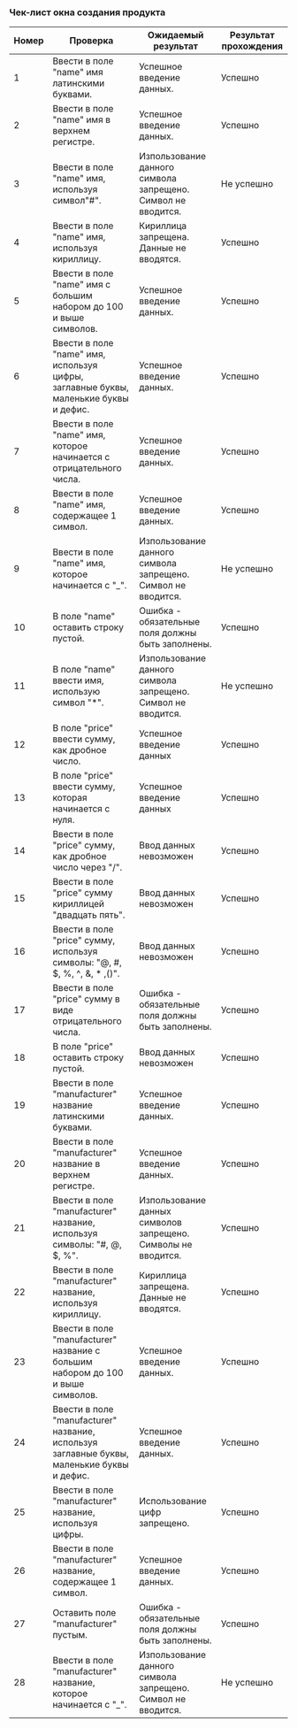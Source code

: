 ### Чек-лист окна создания продукта
| Номер | Проверка                                                                                   | Ожидаемый результат                                           | Результат прохождения | 
|-------|--------------------------------------------------------------------------------------------|---------------------------------------------------------------|-----------------------|
| 1     | Ввести в поле  "name" имя латинскими буквами.                                              | Успешное введение данных.                                     | Успешно               | 
| 2     | Ввести  в поле "name" имя в верхнем регистре.                                              | Успешное введение данных.                                     | Успешно               |
| 3     | Ввести  в поле "name" имя, используя символ"#".                                            | Изпользование данного символа запрещено. Символ не вводится.  | Не успешно            |
| 4     | Ввести в поле "name" имя, используя кириллицу.                                             | Кириллица запрещена. Данные не вводятся.                      | Успешно               |
| 5     | Ввести в поле "name" имя с большим набором  до 100 и выше символов.                        | Успешное введение данных.                                     | Успешно               |
| 6     | Ввести в поле "name" имя, используя цифры,  заглавные буквы, маленькие буквы и дефис.      | Успешное введение данных.                                     | Успешно               |
| 7     | Ввести в поле "name" имя, которое начинается с отрицательного числа.                       | Успешное введение данных.                                     | Успешно               |
| 8     | Ввести в поле "name" имя, содержащее 1 символ.                                             | Успешное введение данных.                                     | Успешно               |
| 9     | Ввести в поле "name"  имя, которое начинается с "_".                                       | Изпользование данного символа запрещено. Символ не вводится.  | Не успешно            |
| 10    | В поле "name" оставить строку пустой.                                                      | Ошибка - обязательные поля должны быть заполнены.             | Успешно               |
| 11    | В поле "name" ввести имя, использую символ "*".                                            | Изпользование данного символа запрещено. Символ не вводится.  | Не успешно            |
| 12    | В поле "price" ввести сумму, как  дробное число.                                           | Успешное введение данных                                      | Успешно               | 
| 13    | В поле "price" ввести сумму, которая начинается с нуля.                                    | Успешное введение данных                                      | Успешно               |
| 14    | Ввести  в поле "price" сумму,  как  дробное число через  "/".                              | Ввод данных невозможен                                        | Успешно               |
| 15    | Ввести в поле "price" сумму кириллицей "двадцать пять".                                    | Ввод данных невозможен                                        | Успешно               |
| 16    | Ввести в поле "price" сумму, используя символы: "@, #, $, %, ^, &, * ,()".                 | Ввод данных невозможен                                        | Успешно               |
| 17    | Ввести в поле "price" сумму в виде отрицательного числа.                                   | Ошибка - обязательные поля должны быть заполнены.             | Успешно               |
| 18    | В поле "price" оставить строку пустой.                                                     | Ввод данных невозможен                                        | Успешно               |
| 19    | Ввести в поле  "manufacturer" название латинскими буквами.                                 | Успешное введение данных.                                     | Успешно               | 
| 20    | Ввести  в поле "manufacturer" название в верхнем регистре.                                 | Успешное введение данных.                                     | Успешно               |
| 21    | Ввести  в поле "manufacturer" название, используя символы: "#, @, $, %".                   | Изпользование данных символов запрещено. Символы не вводится. | Успешно               |
| 22    | Ввести в поле "manufacturer" название, используя кириллицу.                                | Кириллица запрещена. Данные не вводятся.                      | Успешно               |
| 23    | Ввести в поле "manufacturer" название с большим набором  до 100 и выше символов.           | Успешное введение данных.                                     | Успешно               |
| 24    | Ввести в поле "manufacturer" название, используя заглавные буквы, маленькие буквы и дефис. | Успешное введение данных.                                     | Успешно               |
| 25    | Ввести в поле "manufacturer" название, используя цифры.                                    | Использование цифр запрещено.                                 | Успешно               |
| 26    | Ввести в поле "manufacturer" название, содержащее 1 символ.                                | Успешное введение данных.                                     | Успешно               |
| 27    | Оставить поле "manufacturer" пустым.                                                       | Ошибка - обязательные поля должны быть заполнены.             | Успешно               |
| 28    | Ввести в поле "manufacturer" название, которое начинается с "_".                           | Изпользование данного символа запрещено. Символ не вводится.  | Не успешно            |